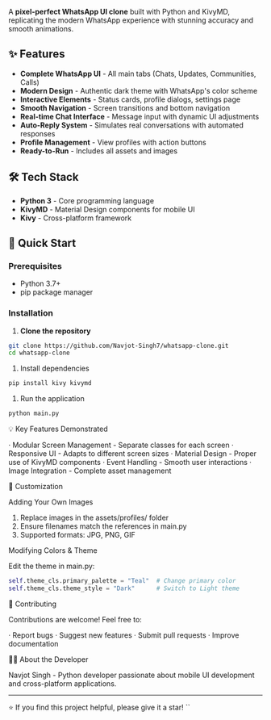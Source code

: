 A **pixel-perfect WhatsApp UI clone** built with Python and KivyMD, replicating the modern WhatsApp experience with stunning accuracy and smooth animations.



## ✨ Features

- **Complete WhatsApp UI** - All main tabs (Chats, Updates, Communities, Calls)
- **Modern Design** - Authentic dark theme with WhatsApp's color scheme
- **Interactive Elements** - Status cards, profile dialogs, settings page
- **Smooth Navigation** - Screen transitions and bottom navigation
- **Real-time Chat Interface** - Message input with dynamic UI adjustments
- **Auto-Reply System** - Simulates real conversations with automated responses
- **Profile Management** - View profiles with action buttons
- **Ready-to-Run** - Includes all assets and images

## 🛠 Tech Stack

- **Python 3** - Core programming language
- **KivyMD** - Material Design components for mobile UI
- **Kivy** - Cross-platform framework

## 🚀 Quick Start

### Prerequisites
- Python 3.7+
- pip package manager

### Installation

1. **Clone the repository**
```bash
git clone https://github.com/Navjot-Singh7/whatsapp-clone.git
cd whatsapp-clone
```

1. Install dependencies

```bash
pip install kivy kivymd
```

1. Run the application

```bash
python main.py
```


💡 Key Features Demonstrated

· Modular Screen Management - Separate classes for each screen
· Responsive UI - Adapts to different screen sizes
· Material Design - Proper use of KivyMD components
· Event Handling - Smooth user interactions
· Image Integration - Complete asset management

🎨 Customization

Adding Your Own Images

1. Replace images in the assets/profiles/ folder
2. Ensure filenames match the references in main.py
3. Supported formats: JPG, PNG, GIF

Modifying Colors & Theme

Edit the theme in main.py:

```python
self.theme_cls.primary_palette = "Teal"  # Change primary color
self.theme_cls.theme_style = "Dark"      # Switch to Light theme
```

🤝 Contributing

Contributions are welcome! Feel free to:

· Report bugs
· Suggest new features
· Submit pull requests
· Improve documentation

👨‍💻 About the Developer

Navjot Singh - Python developer passionate about mobile UI development and cross-platform applications.

---
⭐ If you find this project helpful, please give it a star!
``